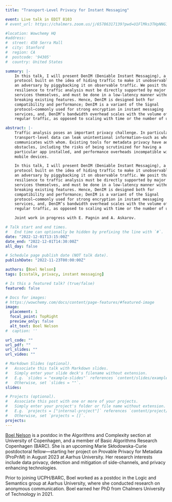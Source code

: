 ```yaml
---
title: "Transport-Level Privacy for Instant Messaging"

event: Live talk in EDIT 8103
# event_url: https://chalmers.zoom.us/j/65786317139?pwd=U1FlMks3THpNNG1WaFRJNkJxQXdBQT09

#location: Wowchemy HQ
#address:
#  street: 450 Serra Mall
#  city: Stanford
#  region: CA
#  postcode: '94305'
#  country: United States

summary: |-
    In this talk, I will present DenIM (Deniable Instant Messaging), a novel 
    protocol built on the idea of hiding traffic to make it unobservable to 
    an adversary by piggybacking it on observable traffic. We posit that 
    resilience to traffic analysis must be directly supported by major IM 
    services themselves, and must be done in a low-latency manner without 
    breaking existing features. Hence, DenIM is designed both for 
    compatibility and performance; DenIM is a variant of the Signal 
    protocol—commonly used for strong encryption in instant messaging 
    services, and, DenIM’s bandwidth overhead scales with the volume of 
    regular traffic, as opposed to scaling with time or the number of users.

abstract: |-
    Traffic analysis poses an important privacy challenge. In particular, 
    transport-level data can leak unintentional information—such as who 
    communicates with whom. Existing tools for metadata privacy have adoption 
    obstacles, including the risks of being scrutinized for having a 
    particular app installed, and performance overheads incompatible with 
    mobile devices.

    In this talk, I will present DenIM (Deniable Instant Messaging), a novel 
    protocol built on the idea of hiding traffic to make it unobservable to 
    an adversary by piggybacking it on observable traffic. We posit that 
    resilience to traffic analysis must be directly supported by major IM 
    services themselves, and must be done in a low-latency manner without 
    breaking existing features. Hence, DenIM is designed both for 
    compatibility and performance; DenIM is a variant of the Signal 
    protocol—commonly used for strong encryption in instant messaging 
    services, and, DenIM’s bandwidth overhead scales with the volume of 
    regular traffic, as opposed to scaling with time or the number of users.

    Joint work in progress with E. Pagnin and A. Askarov.

# Talk start and end times.
#   End time can optionally be hidden by prefixing the line with `#`.
date: "2022-12-01T13:15:00Z"
date_end: "2022-12-01T14:30:00Z"
all_day: false

# Schedule page publish date (NOT talk date).
publishDate: "2022-11-23T00:00:00Z"

authors: [Boel Nelson]
tags: [csstalk, privacy, instant messaging]

# Is this a featured talk? (true/false)
featured: false

# Docs for images:
# https://wowchemy.com/docs/content/page-features/#featured-image
image:
  placement: 1
  focal_point: TopRight
  preview_only: false
  alt_text: Boel Nelson
#  caption: ''

url_code: ""
url_pdf: ""
url_slides: ""
url_video: ""

# Markdown Slides (optional).
#   Associate this talk with Markdown slides.
#   Simply enter your slide deck's filename without extension.
#   E.g. `slides = "example-slides"` references `content/slides/example-slides.md`.
#   Otherwise, set `slides = ""`.
slides:

# Projects (optional).
#   Associate this post with one or more of your projects.
#   Simply enter your project's folder or file name without extension.
#   E.g. `projects = ["internal-project"]` references `content/project/deep-learning/index.md`.
#   Otherwise, set `projects = []`.
projects:
---
```


[Boel Nelson](http://boelnelson.com/) is a postdoc in the Algorithms and 
Complexity section at University of Copenhagen, and a member of Basic 
Algorithms Research Copenhagen (BARC). She is an upcoming Marie 
Skłodowska-Curie postdoctoral fellow—starting her project on Provable Privacy 
for Metadata (ProPriM) in August 2023 at Aarhus University. Her research 
interests include data privacy, detection and mitigation of side-channels, 
and privacy enhancing technologies.

Prior to joining UCPH/BARC, Boel worked as a postdoc in the Logic and 
Semantics group at Aarhus University, where she conducted research on 
anonymous communication. Boel earned her PhD from Chalmers University of 
Technology in 2021.
